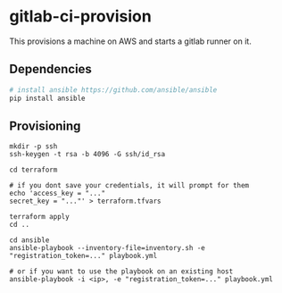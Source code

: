 # gitlab-ci-provision

This provisions a machine on AWS and starts a gitlab runner on it.


## Dependencies

```bash
# install ansible https://github.com/ansible/ansible
pip install ansible
```

## Provisioning



```
mkdir -p ssh
ssh-keygen -t rsa -b 4096 -G ssh/id_rsa

cd terraform

# if you dont save your credentials, it will prompt for them
echo 'access_key = "..."
secret_key = "..."' > terraform.tfvars

terraform apply
cd ..

cd ansible
ansible-playbook --inventory-file=inventory.sh -e "registration_token=..." playbook.yml

# or if you want to use the playbook on an existing host
ansible-playbook -i <ip>, -e "registration_token=..." playbook.yml
```
